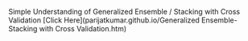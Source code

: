Simple Understanding of Generalized Ensemble / Stacking with Cross Validation [Click Here](parijatkumar.github.io/Generalized Ensemble-Stacking with Cross Validation.htm)
